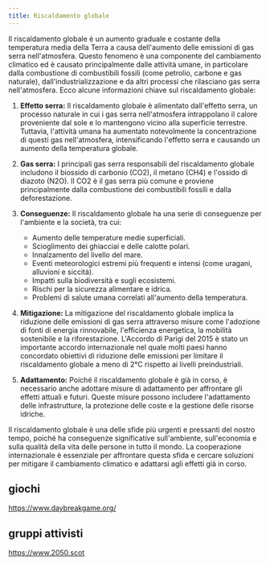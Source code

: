 ```yaml
---
title: Riscaldamento globale
---
```


Il riscaldamento globale è un aumento graduale e costante della temperatura media della Terra a causa dell'aumento delle emissioni di gas serra nell'atmosfera. Questo fenomeno è una componente del cambiamento climatico ed è causato principalmente dalle attività umane, in particolare dalla combustione di combustibili fossili (come petrolio, carbone e gas naturale), dall'industrializzazione e da altri processi che rilasciano gas serra nell'atmosfera. Ecco alcune informazioni chiave sul riscaldamento globale:

1. **Effetto serra:** Il riscaldamento globale è alimentato dall'effetto serra, un processo naturale in cui i gas serra nell'atmosfera intrappolano il calore proveniente dal sole e lo mantengono vicino alla superficie terrestre. Tuttavia, l'attività umana ha aumentato notevolmente la concentrazione di questi gas nell'atmosfera, intensificando l'effetto serra e causando un aumento della temperatura globale.

2. **Gas serra:** I principali gas serra responsabili del riscaldamento globale includono il biossido di carbonio (CO2), il metano (CH4) e l'ossido di diazoto (N2O). Il CO2 è il gas serra più comune e proviene principalmente dalla combustione dei combustibili fossili e dalla deforestazione.

3. **Conseguenze:** Il riscaldamento globale ha una serie di conseguenze per l'ambiente e la società, tra cui:
   - Aumento delle temperature medie superficiali.
   - Scioglimento dei ghiacciai e delle calotte polari.
   - Innalzamento del livello del mare.
   - Eventi meteorologici estremi più frequenti e intensi (come uragani, alluvioni e siccità).
   - Impatti sulla biodiversità e sugli ecosistemi.
   - Rischi per la sicurezza alimentare e idrica.
   - Problemi di salute umana correlati all'aumento della temperatura.

4. **Mitigazione:** La mitigazione del riscaldamento globale implica la riduzione delle emissioni di gas serra attraverso misure come l'adozione di fonti di energia rinnovabile, l'efficienza energetica, la mobilità sostenibile e la riforestazione. L'Accordo di Parigi del 2015 è stato un importante accordo internazionale nel quale molti paesi hanno concordato obiettivi di riduzione delle emissioni per limitare il riscaldamento globale a meno di 2°C rispetto ai livelli preindustriali.

5. **Adattamento:** Poiché il riscaldamento globale è già in corso, è necessario anche adottare misure di adattamento per affrontare gli effetti attuali e futuri. Queste misure possono includere l'adattamento delle infrastrutture, la protezione delle coste e la gestione delle risorse idriche.

Il riscaldamento globale è una delle sfide più urgenti e pressanti del nostro tempo, poiché ha conseguenze significative sull'ambiente, sull'economia e sulla qualità della vita delle persone in tutto il mondo. La cooperazione internazionale è essenziale per affrontare questa sfida e cercare soluzioni per mitigare il cambiamento climatico e adattarsi agli effetti già in corso.


## giochi
<https://www.daybreakgame.org/>

## gruppi attivisti
<https://www.2050.scot>
